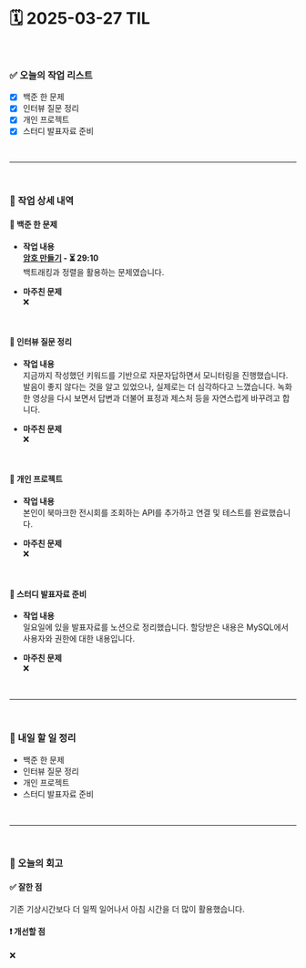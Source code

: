 # 🗓️ 2025-03-27 TIL

<br>

### ✅ 오늘의 작업 리스트  
- [x] 백준 한 문제
- [x] 인터뷰 질문 정리
- [x] 개인 프로젝트
- [x] 스터디 발표자료 준비

<br>

---

<br>

### 📌 작업 상세 내역  

#### 🔹 백준 한 문제
- **작업 내용**<br>
**[암호 만들기](https://www.acmicpc.net/problem/1759) - ⏳ 29:10**<br>
백트래킹과 정렬을 활용하는 문제였습니다.

- **마주친 문제**<br>
❌

<br>

#### 🔹 인터뷰 질문 정리
- **작업 내용**<br>
지금까지 작성했던 키워드를 기반으로 자문자답하면서 모니터링을 진행했습니다. 발음이 좋지 않다는 것을 알고 있었으나, 실제로는 더 심각하다고 느꼈습니다. 녹화한 영상을 다시 보면서 답변과 더불어 표정과 제스처 등을 자연스럽게 바꾸려고 합니다.

- **마주친 문제**<br>
❌

<br>

#### 🔹 개인 프로젝트
- **작업 내용**<br>
본인이 북마크한 전시회를 조회하는 API를 추가하고 연결 및 테스트를 완료했습니다.

- **마주친 문제**<br>
❌

<br>

#### 🔹 스터디 발표자료 준비
- **작업 내용**<br>
일요일에 있을 발표자료를 노션으로 정리했습니다. 할당받은 내용은 MySQL에서 사용자와 권한에 대한 내용입니다.

- **마주친 문제**<br>
❌

<br>

---

<br>

### 🚀 내일 할 일 정리  

- 백준 한 문제
- 인터뷰 질문 정리
- 개인 프로젝트
- 스터디 발표자료 준비

<br>

---

<br>

### 🧐 오늘의 회고  

#### ✅ 잘한 점
기존 기상시간보다 더 일찍 일어나서 아침 시간을 더 많이 활용했습니다.

#### ❗ 개선할 점
❌




<br><br><br>